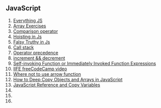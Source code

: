 ## JavaScript

1. [Everything JS](https://javascript.info/)
1. [Array Exercises](https://www.freecodecamp.org/learn/javascript-algorithms-and-data-structures/basic-javascript/store-multiple-values-in-one-variable-using-javascript-arrays)
1. [Comparison operator](https://illustrated.dev/fruit-comparison)
1. [Hoisting in Js](https://gomakethings.com/function-expressions-vs-function-declarations/)
1. [Falsy Truthy in Js](https://developer.mozilla.org/en-US/docs/Glossary/Falsy)
1. [Call stack](https://www.youtube.com/watch?v=W8AeMrVtFLY)
1. [Operator precedence](https://developer.mozilla.org/en-US/docs/Web/JavaScript/Reference/Operators/Operator_Precedence)
1. [increment && decrement](https://codeburst.io/javascript-increment-and-decrement-8c223858d5ed)
1. [Self-invoking Function or Immediately Invoked Function Expressions](https://blog.mgechev.com/2012/08/29/self-invoking-functions-in-javascript-or-immediately-invoked-function-expression/)
1. [IIFE freeCodeCamp video](https://www.youtube.com/watch?v=3cbiZV4H22c)
1. [Where not to use arrow function](https://wesbos.com/arrow-function-no-no/)
1. [How to Deep Copy Objects and Arrays in JavaScript](https://medium.com/javascript-in-plain-english/how-to-deep-copy-objects-and-arrays-in-javascript-7c911359b089)
1. [JavaScript Reference and Copy Variables](https://hackernoon.com/javascript-reference-and-copy-variables-b0103074fdf0)
1. []()
1. []()
1. []()
